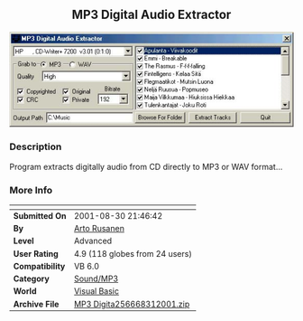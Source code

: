 ﻿<div align="center">

## MP3 Digital Audio Extractor

<img src="PIC20018311119248868.jpg">
</div>

### Description

Program extracts digitally audio from CD directly to MP3 or WAV format...
 
### More Info
 


<span>             |<span>
---                |---
**Submitted On**   |2001-08-30 21:46:42
**By**             |[Arto Rusanen](https://github.com/Planet-Source-Code/PSCIndex/blob/master/ByAuthor/arto-rusanen.md)
**Level**          |Advanced
**User Rating**    |4.9 (118 globes from 24 users)
**Compatibility**  |VB 6\.0
**Category**       |[Sound/MP3](https://github.com/Planet-Source-Code/PSCIndex/blob/master/ByCategory/sound-mp3__1-45.md)
**World**          |[Visual Basic](https://github.com/Planet-Source-Code/PSCIndex/blob/master/ByWorld/visual-basic.md)
**Archive File**   |[MP3 Digita256668312001\.zip](https://github.com/Planet-Source-Code/arto-rusanen-mp3-digital-audio-extractor__1-26839/archive/master.zip)








